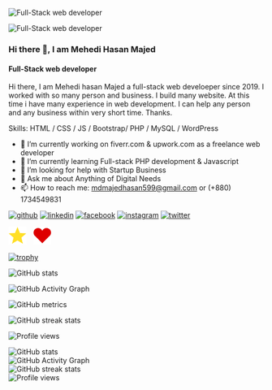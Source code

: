 ![Full-Stack web developer]([https://media-exp1.licdn.com/dms/image/C5616AQFVJmw8ptE6lw/profile-displaybackgroundimage-shrink_200_800/0/1638195216605?e=1643846400&v=beta&t=h_FB3lRldcm-JD-IWuoc120fQ4PtAN9Wp2cVCHq2y6Q](https://media.licdn.com/dms/image/v2/C5616AQFVJmw8ptE6lw/profile-displaybackgroundimage-shrink_350_1400/profile-displaybackgroundimage-shrink_350_1400/0/1638195217988?e=1735171200&v=beta&t=WclnITstoPI4VKKmRaBclIwNbwvGRwGQko9_6iMROxM))

![Full-Stack web developer](https://media.licdn.com/dms/image/v2/C5616AQFVJmw8ptE6lw/profile-displaybackgroundimage-shrink_350_1400/profile-displaybackgroundimage-shrink_350_1400/0/1638195217988?e=1735171200&v=beta&t=WclnITstoPI4VKKmRaBclIwNbwvGRwGQko9_6iMROxM)


### Hi there 👋, I am Mehedi Hasan Majed
#### Full-Stack web developer




Hi there,
I am Mehedi hasan Majed a full-stack web develoeper since 2019.
I worked with so many person and business. 
I build many website.
At this time i have many experience in web development.
I can help any person and any business within very short time.
Thanks.

Skills: HTML / CSS / JS / Bootstrap/ PHP / MySQL / WordPress

- 🔭 I’m currently working on fiverr.com & upwork.com as a freelance web developer 
- 🌱 I’m currently learning Full-stack PHP development & Javascript 
- 🤔 I’m looking for help with Startup Business 
- 💬 Ask me about Anything of Digital Needs 
- 📫 How to reach me: mdmajedhasan599@gmail.com or (+880) 1734549831 


[<img src='https://cdn.jsdelivr.net/npm/simple-icons@3.0.1/icons/github.svg' alt='github' height='40'>](https://github.com/MajedHasan)
[<img src='https://cdn.jsdelivr.net/npm/simple-icons@3.0.1/icons/linkedin.svg' alt='linkedin' height='40'>](https://www.linkedin.com/in/majed-hasan/)
[<img src='https://cdn.jsdelivr.net/npm/simple-icons@3.0.1/icons/facebook.svg' alt='facebook' height='40'>](https://www.facebook.com/profile.php?id=100009441082336)
[<img src='https://cdn.jsdelivr.net/npm/simple-icons@3.0.1/icons/instagram.svg' alt='instagram' height='40'>](https://www.instagram.com/mdmajedhasan599/)
[<img src='https://cdn.jsdelivr.net/npm/simple-icons@3.0.1/icons/twitter.svg' alt='twitter' height='40'>](https://twitter.com/MDMajedHasan1) 

<a href='https://stars.github.com/'><img src='https://raw.githubusercontent.com/acervenky/animated-github-badges/master/assets/starbadge.gif' width='35' height='35'></a> <a href='https://docs.github.com/en/github/supporting-the-open-source-community-with-github-sponsors'><img src='https://raw.githubusercontent.com/acervenky/animated-github-badges/master/assets/sponsorbadge.gif' width='35' height='35'></a> 

[![trophy](https://github-profile-trophy.vercel.app/?username=https://github.com/MajedHasan)](https://github.com/ryo-ma/github-profile-trophy)

![GitHub stats](https://github-readme-stats.vercel.app/api?username=https://github.com/MajedHasan&show_icons=true&count_private=true)  

![GitHub Activity Graph](https://activity-graph.herokuapp.com/graph?username=https://github.com/MajedHasan)  

![GitHub metrics](https://metrics.lecoq.io/https://github.com/MajedHasan)  

![GitHub streak stats](https://github-readme-streak-stats.herokuapp.com/?user=https://github.com/MajedHasan)  

![Profile views](https://gpvc.arturio.dev/https://github.com/MajedHasan)  

![GitHub stats](https://github-readme-stats.vercel.app/api?username=MajedHasan&show_icons=true&count_private=true)  
![GitHub Activity Graph](https://activity-graph.herokuapp.com/graph?username=MajedHasan)  
![GitHub streak stats](https://github-readme-streak-stats.herokuapp.com/?user=MajedHasan)  
![Profile views](https://gpvc.arturio.dev/MajedHasan)
